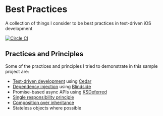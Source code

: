 # Best Practices

A collection of things I consider to be best practices in test-driven iOS development

[![Circle CI](https://circleci.com/gh/cbguder/BestPractices/tree/master.svg?style=svg)](https://circleci.com/gh/cbguder/BestPractices/tree/master)

## Practices and Principles

Some of the practices and principles I tried to demonstrate in this sample project are:

* [Test-driven development][tdd] using [Cedar][]
* [Dependency injection][di] using [Blindside][]
* Promise-based async APIs using [KSDeferred][]
* [Single responsibility principle][srp]
* [Composition over inheritance][coi]
* Stateless objects where possible

[blindside]: https://github.com/jbsf/blindside
[cedar]: https://github.com/pivotal/cedar
[coi]: http://en.wikipedia.org/wiki/Composition_over_inheritance
[di]: http://en.wikipedia.org/wiki/Dependency_injection
[ksdeferred]: https://github.com/kseebaldt/deferred
[srp]: http://en.wikipedia.org/wiki/Single_responsibility_principle
[tdd]: http://en.wikipedia.org/wiki/Test-driven_development
